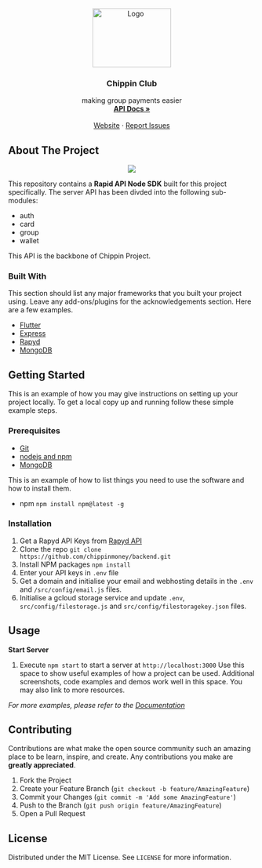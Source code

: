<!-- PROJECT LOGO -->
<br />
<p align="center">
  <a href="https://github.com/othneildrew/Best-README-Template">
    <img src="https://uploads-ssl.webflow.com/60df3f87e49b4c557421044a/60e0c8679137b95f17a6752b_Frame%208.png" alt="Logo" width="160" height="120">
  </a>

  <h3 align="center">Chippin Club</h3>

  <p align="center">
    making group payments easier
    <br />
    <a href="https://github.com/chippinmoney/backend/blob/main/docs/api.pdf"><strong>API Docs »</strong></a>
    <br />
    <br />
    <a href="https://www.chippin.club/">Website</a>
    ·
    <a href="https://github.com/chippinmoney/backend/issues">Report Issues</a>
  </p>
</p>

<!-- ABOUT THE PROJECT -->
## About The Project

<p align="center">
  <img src="https://uploads-ssl.webflow.com/60df3f87e49b4c557421044a/60df563b02ff82eeb2bb815f_Frame%207-p-800.png"></img>
</p>

This repository contains a <b>Rapid API Node SDK</b> built for this project specifically. The server API has been divded into the following sub-modules:
* auth
* card
* group
* wallet

This API is the backbone of Chippin Project.

### Built With

This section should list any major frameworks that you built your project using. Leave any add-ons/plugins for the acknowledgements section. Here are a few examples.
* [Flutter](https://flutter.dev/)
* [Express](https://expressjs.com/)
* [Rapyd](https://www.rapyd.net/)
* [MongoDB](https://www.mongodb.com/)

<!-- GETTING STARTED -->
## Getting Started

This is an example of how you may give instructions on setting up your project locally.
To get a local copy up and running follow these simple example steps.

### Prerequisites

+ [Git](https://git-scm.com/)
+ [nodejs and npm](https://nodejs.org/en/)
+ [MongoDB](https://www.mongodb.com/)

This is an example of how to list things you need to use the software and how to install them.
* npm `npm install npm@latest -g`

### Installation

1. Get a Rapyd API Keys from [Rapyd API](https://docs.rapyd.net/build-with-rapyd/docs/getting-started)
2. Clone the repo `git clone https://github.com/chippinmoney/backend.git`
3. Install NPM packages
   `npm install`
4. Enter your API keys in `.env` file
5. Get a domain and initialise your email and webhosting details in the `.env` and `/src/config/email.js` files.
6. Initialise a gcloud storage service and update `.env`, `src/config/filestorage.js` and `src/config/filestoragekey.json` files.


<!-- USAGE EXAMPLES -->
## Usage

**Start Server**
1. Execute `npm start` to start a server at `http://localhost:3000`
Use this space to show useful examples of how a project can be used. Additional screenshots, code examples and demos work well in this space. You may also link to more resources.

_For more examples, please refer to the [Documentation](https://github.com/chippinmoney/backend/blob/main/docs/api.pdf)_

<!-- CONTRIBUTING -->
## Contributing

Contributions are what make the open source community such an amazing place to be learn, inspire, and create. Any contributions you make are **greatly appreciated**.

1. Fork the Project
2. Create your Feature Branch (`git checkout -b feature/AmazingFeature`)
3. Commit your Changes (`git commit -m 'Add some AmazingFeature'`)
4. Push to the Branch (`git push origin feature/AmazingFeature`)
5. Open a Pull Request

<!-- LICENSE -->
## License

Distributed under the MIT License. See `LICENSE` for more information.
